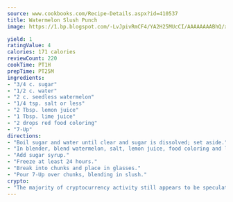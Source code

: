 ```yaml
---
source: www.cookbooks.com/Recipe-Details.aspx?id=410537
title: Watermelon Slush Punch
image: https://1.bp.blogspot.com/-LvJpivRmCF4/YA2H25MUcCI/AAAAAAAABhQ/xgndXuMf7Zopp5S4RExCblnSp5YGujfSQCLcBGAsYHQ/s320/8.png

yield: 1
ratingValue: 4
calories: 171 calories
reviewCount: 220
cookTime: PT1H
prepTime: PT25M
ingredients:
- "3/4 c. sugar"
- "1/2 c. water"
- "2 c. seedless watermelon"
- "1/4 tsp. salt or less"
- "2 Tbsp. lemon juice"
- "1 Tbsp. lime juice"
- "2 drops red food coloring"
- "7-Up"
directions:
- "Boil sugar and water until clear and sugar is dissolved; set aside."
- "In blender, blend watermelon, salt, lemon juice, food coloring and lime juice."
- "Add sugar syrup."
- "Freeze at least 24 hours."
- "Break into chunks and place in glasses."
- "Pour 7-Up over chunks, blending in slush."
crypto:
- "The majority of cryptocurrency activity still appears to be speculative."
---
```

